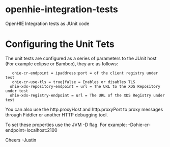 openhie-integration-tests
=========================

OpenHIE Integration tests as JUnit code

Configuring the Unit Tets
=========================

The unit tests are configured as a series of parameters to the JUnit host (For example eclipse or Bamboo), they are as follows:

```
   ohie-cr-endpoint = ipaddress:port = of the client registry under test
   ohie-cr-use-tls = true|false = Enables or disables TLS
  ohie-xds-repository-endpoint = url = The URL to the XDS Repository under test
  ohie-xds-registry-endpoint = url = The URL of the XDS Registry under test
```

You can also use the http.proxyHost and http.proxyPort to proxy messages through Fiddler or another HTTP debugging tool.

To set these properties use the JVM -D flag. For example: -Dohie-cr-endpoint=localhost:2100

Cheers
-Justin
